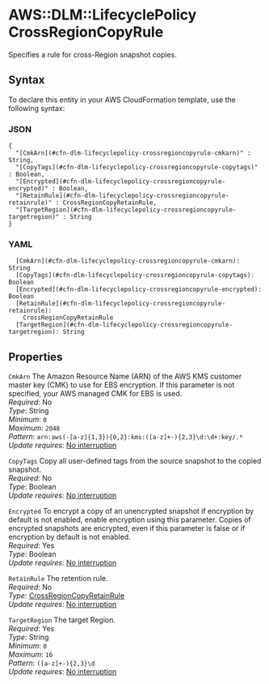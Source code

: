 # AWS::DLM::LifecyclePolicy CrossRegionCopyRule<a name="aws-properties-dlm-lifecyclepolicy-crossregioncopyrule"></a>

Specifies a rule for cross\-Region snapshot copies\.

## Syntax<a name="aws-properties-dlm-lifecyclepolicy-crossregioncopyrule-syntax"></a>

To declare this entity in your AWS CloudFormation template, use the following syntax:

### JSON<a name="aws-properties-dlm-lifecyclepolicy-crossregioncopyrule-syntax.json"></a>

```
{
  "[CmkArn](#cfn-dlm-lifecyclepolicy-crossregioncopyrule-cmkarn)" : String,
  "[CopyTags](#cfn-dlm-lifecyclepolicy-crossregioncopyrule-copytags)" : Boolean,
  "[Encrypted](#cfn-dlm-lifecyclepolicy-crossregioncopyrule-encrypted)" : Boolean,
  "[RetainRule](#cfn-dlm-lifecyclepolicy-crossregioncopyrule-retainrule)" : CrossRegionCopyRetainRule,
  "[TargetRegion](#cfn-dlm-lifecyclepolicy-crossregioncopyrule-targetregion)" : String
}
```

### YAML<a name="aws-properties-dlm-lifecyclepolicy-crossregioncopyrule-syntax.yaml"></a>

```
  [CmkArn](#cfn-dlm-lifecyclepolicy-crossregioncopyrule-cmkarn): String
  [CopyTags](#cfn-dlm-lifecyclepolicy-crossregioncopyrule-copytags): Boolean
  [Encrypted](#cfn-dlm-lifecyclepolicy-crossregioncopyrule-encrypted): Boolean
  [RetainRule](#cfn-dlm-lifecyclepolicy-crossregioncopyrule-retainrule): 
    CrossRegionCopyRetainRule
  [TargetRegion](#cfn-dlm-lifecyclepolicy-crossregioncopyrule-targetregion): String
```

## Properties<a name="aws-properties-dlm-lifecyclepolicy-crossregioncopyrule-properties"></a>

`CmkArn`  <a name="cfn-dlm-lifecyclepolicy-crossregioncopyrule-cmkarn"></a>
The Amazon Resource Name \(ARN\) of the AWS KMS customer master key \(CMK\) to use for EBS encryption\. If this parameter is not specified, your AWS managed CMK for EBS is used\.  
*Required*: No  
*Type*: String  
*Minimum*: `0`  
*Maximum*: `2048`  
*Pattern*: `arn:aws(-[a-z]{1,3}){0,2}:kms:([a-z]+-){2,3}\d:\d+:key/.*`  
*Update requires*: [No interruption](https://docs.aws.amazon.com/AWSCloudFormation/latest/UserGuide/using-cfn-updating-stacks-update-behaviors.html#update-no-interrupt)

`CopyTags`  <a name="cfn-dlm-lifecyclepolicy-crossregioncopyrule-copytags"></a>
Copy all user\-defined tags from the source snapshot to the copied snapshot\.  
*Required*: No  
*Type*: Boolean  
*Update requires*: [No interruption](https://docs.aws.amazon.com/AWSCloudFormation/latest/UserGuide/using-cfn-updating-stacks-update-behaviors.html#update-no-interrupt)

`Encrypted`  <a name="cfn-dlm-lifecyclepolicy-crossregioncopyrule-encrypted"></a>
To encrypt a copy of an unencrypted snapshot if encryption by default is not enabled, enable encryption using this parameter\. Copies of encrypted snapshots are encrypted, even if this parameter is false or if encryption by default is not enabled\.  
*Required*: Yes  
*Type*: Boolean  
*Update requires*: [No interruption](https://docs.aws.amazon.com/AWSCloudFormation/latest/UserGuide/using-cfn-updating-stacks-update-behaviors.html#update-no-interrupt)

`RetainRule`  <a name="cfn-dlm-lifecyclepolicy-crossregioncopyrule-retainrule"></a>
The retention rule\.  
*Required*: No  
*Type*: [CrossRegionCopyRetainRule](aws-properties-dlm-lifecyclepolicy-crossregioncopyretainrule.md)  
*Update requires*: [No interruption](https://docs.aws.amazon.com/AWSCloudFormation/latest/UserGuide/using-cfn-updating-stacks-update-behaviors.html#update-no-interrupt)

`TargetRegion`  <a name="cfn-dlm-lifecyclepolicy-crossregioncopyrule-targetregion"></a>
The target Region\.  
*Required*: Yes  
*Type*: String  
*Minimum*: `0`  
*Maximum*: `16`  
*Pattern*: `([a-z]+-){2,3}\d`  
*Update requires*: [No interruption](https://docs.aws.amazon.com/AWSCloudFormation/latest/UserGuide/using-cfn-updating-stacks-update-behaviors.html#update-no-interrupt)